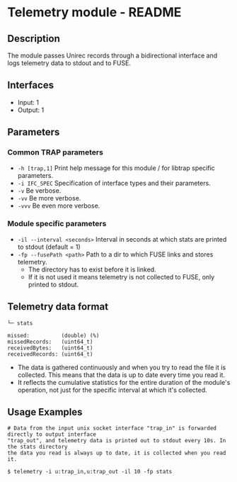 # Telemetry module - README

## Description
The module passes Unirec records through a bidirectional interface and logs telemetry
data to stdout and to FUSE.

## Interfaces
- Input: 1
- Output: 1

## Parameters
### Common TRAP parameters
- `-h [trap,1]`      Print help message for this module / for libtrap specific parameters.
- `-i IFC_SPEC`      Specification of interface types and their parameters.
- `-v`               Be verbose.
- `-vv`              Be more verbose.
- `-vvv`             Be even more verbose.

### Module specific parameters
- `-il --interval <seconds>`  Interval in seconds at which stats are printed to stdout (default = 1)
- `-fp --fusePath <path>` Path to a dir to which FUSE links and stores telemetry. 
  - The directory has to exist before it is linked. 
  - If it is not used it means telemetry is not collected to FUSE, only printed to stdout.

## Telemetry data format
```
└─ stats 
```

```
missed:          (double) (%)
missedRecords:   (uint64_t)
receivedBytes:   (uint64_t)
receivedRecords: (uint64_t)
```

- The data is gathered continuously and when you try to read the file it is collected. This means 
that the data is up to date every time you read it. 
- It reflects the cumulative statistics for the entire duration of the module's operation, not
just for the specific interval at which it's collected.

## Usage Examples
```
# Data from the input unix socket interface "trap_in" is forwarded directly to output interface
"trap_out", and telemetry data is printed out to stdout every 10s. In the stats directory 
the data you read is always up to date, it is collected when you read it.

$ telemetry -i u:trap_in,u:trap_out -il 10 -fp stats
```

